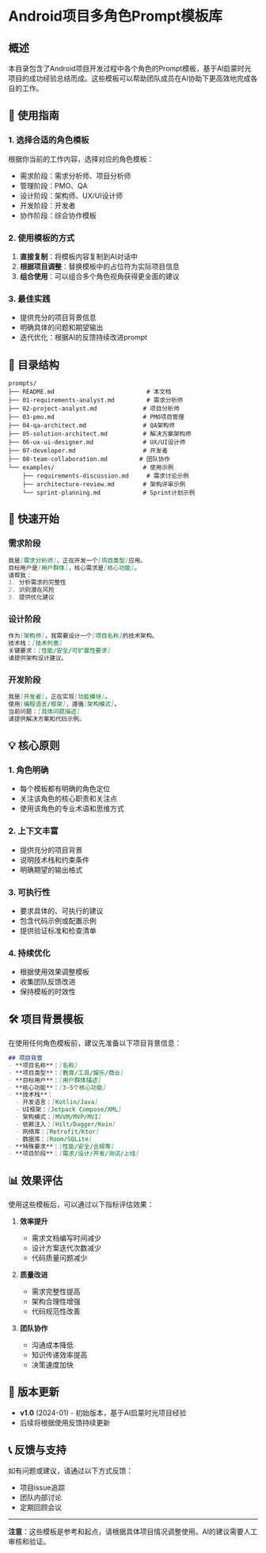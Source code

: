 # Android项目多角色Prompt模板库

## 概述

本目录包含了Android项目开发过程中各个角色的Prompt模板，基于AI启蒙时光项目的成功经验总结而成。这些模板可以帮助团队成员在AI协助下更高效地完成各自的工作。

## 🎯 使用指南

### 1. 选择合适的角色模板
根据你当前的工作内容，选择对应的角色模板：
- 需求阶段：需求分析师、项目分析师
- 管理阶段：PMO、QA
- 设计阶段：架构师、UX/UI设计师
- 开发阶段：开发者
- 协作阶段：综合协作模板

### 2. 使用模板的方式
1. **直接复制**：将模板内容复制到AI对话中
2. **根据项目调整**：替换模板中的占位符为实际项目信息
3. **组合使用**：可以组合多个角色视角获得更全面的建议

### 3. 最佳实践
- 提供充分的项目背景信息
- 明确具体的问题和期望输出
- 迭代优化：根据AI的反馈持续改进prompt

## 📁 目录结构

```
prompts/
├── README.md                          # 本文档
├── 01-requirements-analyst.md         # 需求分析师
├── 02-project-analyst.md             # 项目分析师
├── 03-pmo.md                         # PMO项目管理
├── 04-qa-architect.md                # QA架构师
├── 05-solution-architect.md          # 解决方案架构师
├── 06-ux-ui-designer.md              # UX/UI设计师
├── 07-developer.md                   # 开发者
├── 08-team-collaboration.md         # 团队协作
└── examples/                         # 使用示例
    ├── requirements-discussion.md     # 需求讨论示例
    ├── architecture-review.md        # 架构评审示例
    └── sprint-planning.md            # Sprint计划示例
```

## 🚀 快速开始

### 需求阶段
```markdown
我是[需求分析师]，正在开发一个[项目类型]应用。
目标用户是[用户群体]，核心需求是[核心功能]。
请帮我：
1. 分析需求的完整性
2. 识别潜在风险
3. 提供优化建议
```

### 设计阶段
```markdown
作为[架构师]，我需要设计一个[项目名称]的技术架构。
技术栈：[技术列表]
关键要求：[性能/安全/可扩展性要求]
请提供架构设计建议。
```

### 开发阶段
```markdown
我是[开发者]，正在实现[功能模块]。
使用[编程语言/框架]，遵循[架构模式]。
当前问题：[具体问题描述]
请提供解决方案和代码示例。
```

## 💡 核心原则

### 1. 角色明确
- 每个模板都有明确的角色定位
- 关注该角色的核心职责和关注点
- 使用该角色的专业术语和思维方式

### 2. 上下文丰富
- 提供充分的项目背景
- 说明技术栈和约束条件
- 明确期望的输出格式

### 3. 可执行性
- 要求具体的、可执行的建议
- 包含代码示例或配置示例
- 提供验证标准和检查清单

### 4. 持续优化
- 根据使用效果调整模板
- 收集团队反馈改进
- 保持模板的时效性

## 🛠️ 项目背景模板

在使用任何角色模板前，建议先准备以下项目背景信息：

```markdown
## 项目背景
- **项目名称**：[名称]
- **项目类型**：[教育/工具/娱乐/商业]
- **目标用户**：[用户群体描述]
- **核心功能**：[3-5个核心功能]
- **技术栈**：
  - 开发语言：[Kotlin/Java]
  - UI框架：[Jetpack Compose/XML]
  - 架构模式：[MVVM/MVP/MVI]
  - 依赖注入：[Hilt/Dagger/Koin]
  - 网络库：[Retrofit/Ktor]
  - 数据库：[Room/SQLite]
- **特殊要求**：[性能/安全/合规等]
- **项目阶段**：[需求/设计/开发/测试/上线]
```

## 📊 效果评估

使用这些模板后，可以通过以下指标评估效果：

1. **效率提升**
   - 需求文档编写时间减少
   - 设计方案迭代次数减少
   - 代码质量问题减少

2. **质量改进**
   - 需求完整性提高
   - 架构合理性增强
   - 代码规范性改善

3. **团队协作**
   - 沟通成本降低
   - 知识传递效率提高
   - 决策速度加快

## 🔄 版本更新

- **v1.0** (2024-01) - 初始版本，基于AI启蒙时光项目经验
- 后续将根据使用反馈持续更新

## 📞 反馈与支持

如有问题或建议，请通过以下方式反馈：
- 项目issue追踪
- 团队内部讨论
- 定期回顾会议

---

**注意**：这些模板是参考和起点，请根据具体项目情况调整使用。AI的建议需要人工审核和验证。